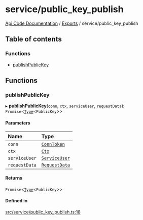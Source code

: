 # service/public\_key\_publish
 
[Api Code Documentation](../README.md) / [Exports](../modules.md) / service/public\_key\_publish

## Table of contents

### Functions

- [publishPublicKey](service_public_key_publish.md#publishpublickey)

## Functions

### publishPublicKey

▸ **publishPublicKey**(`conn`, `ctx`, `serviceUser`, `requestData`): `Promise`\<[`Type`](result.md#type)\<`PublicKey`\>\>

#### Parameters

| Name | Type |
| :------ | :------ |
| `conn` | [`ConnToken`](service_conn.md#conntoken) |
| `ctx` | [`Ctx`](../interfaces/lib_ctx.Ctx.md) |
| `serviceUser` | [`ServiceUser`](../interfaces/service_domain_organization_service_user.ServiceUser.md) |
| `requestData` | [`RequestData`](../interfaces/service_domain_organization_public_key_publish.RequestData.md) |

#### Returns

`Promise`\<[`Type`](result.md#type)\<`PublicKey`\>\>

#### Defined in

[src/service/public_key_publish.ts:18](https://github.com/openkfw/TruBudget/blob/40b449a/api/src/service/public_key_publish.ts#L18)
